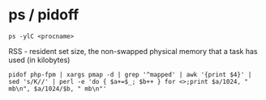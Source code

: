 ps / pidoff
==




`ps -ylC <procname>`  


RSS - resident set size, the non-swapped physical memory that a task has used (in kilobytes)


`pidof php-fpm | xargs pmap -d | grep '^mapped' | awk '{print $4}' | sed 's/K//' | perl -e 'do { $a+=$_; $b++ } for <>;print $a/1024, " mb\n", $a/1024/$b, " mb\n"'`